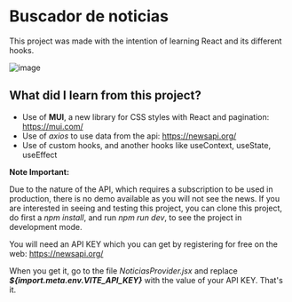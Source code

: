 # Buscador de noticias

This project was made with the intention of learning React and its different hooks.

![image](https://user-images.githubusercontent.com/89318618/200448455-f0f5577e-ddea-4817-b7a9-d831a56c140f.png)

## What did I learn from this project?

- Use of **MUI**, a new library for CSS styles with React and pagination: https://mui.com/
- Use of *axios* to use data from the api: https://newsapi.org/
- Use of custom hooks, and another hooks like useContext, useState, useEffect

**Note Important:**

Due to the nature of the API, which requires a subscription to be used in production, there is no demo available as you will not see the news.
If you are interested in seeing and testing this project, you can clone this project, do first a *npm install*, and run *npm run dev*, to see the project in development mode.

You will need an API KEY which you can get by registering for free on the web: https://newsapi.org/

When you get it, go to the file *NoticiasProvider.jsx* and replace ***${import.meta.env.VITE_API_KEY}*** with the value of your API KEY. That's it.





